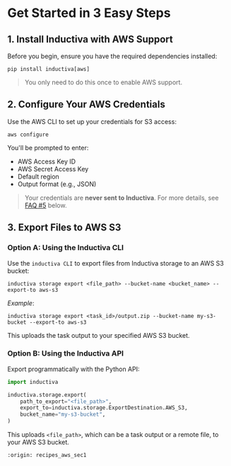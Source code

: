 # Get Started in 3 Easy Steps

## 1. Install Inductiva with AWS Support

Before you begin, ensure you have the required dependencies installed:

```
pip install inductiva[aws]
```

> You only need to do this once to enable AWS support.

## 2. Configure Your AWS Credentials

Use the AWS CLI to set up your credentials for S3 access:

```
aws configure
```

You'll be prompted to enter:

- AWS Access Key ID
- AWS Secret Access Key
- Default region
- Output format (e.g., JSON)

> Your credentials are **never sent to Inductiva**. For more details, see [FAQ #5](https://inductiva.ai/guides/how-it-works/recipes/export-files-to-aws/sections/section3#how-can-inductiva-export-files-if-it-doesn-t-have-my-aws-credentials) below.

## 3. Export Files to AWS S3

### Option A: Using the Inductiva CLI

Use the `inductiva CLI` to export files from Inductiva storage to an AWS S3 bucket:

```
inductiva storage export <file_path> --bucket-name <bucket_name> --export-to aws-s3
```

*Example*:

```
inductiva storage export <task_id>/output.zip --bucket-name my-s3-bucket --export-to aws-s3
```

This uploads the task output to your specified AWS S3 bucket.

### Option B: Using the Inductiva API

Export programmatically with the Python API:

```python
import inductiva

inductiva.storage.export(
    path_to_export="<file_path>",
    export_to=inductiva.storage.ExportDestination.AWS_S3,
    bucket_name="my-s3-bucket",
)
```

This uploads `<file_path>`, which can be a task output or a remote file, to your AWS S3 bucket.

```{banner_small}
:origin: recipes_aws_sec1
```